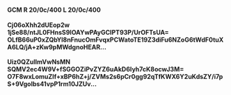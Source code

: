 #### GCM R 20/0c/400 L 20/0c/400
**Cj06oXhh2dUEop2w**<br/>**1jSe88/ntJL0FHnsS9lOAYwPAyGCIPT93P/UrOFTsUA=**<br/>**OLfB66uP0xZQbYl8nFnucOmFvqxPCWatoTE19Z3diFu6NZoG6tWdF0tuXA6LQ/jA+zKw9pMWdgnoHEAR...**<br/><br/>
**Uiz0QZullmVwNsMN**<br/>**SQMV2ec4W9V+fSGGOZiPvZYZ6uAkD6Iyh7cK8ocwJ3M=**<br/>**O7F8wxLomuZIf+xBP6hZ+j/ZVMs2s6pCr0gg92qTfKWX6Y2uKdsZY/i7pS+9Vgolbs41vpP1rm10JZUv...**